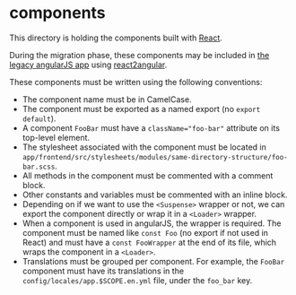 # components

This directory is holding the components built with [React](https://reactjs.org/).

During the migration phase, these components may be included in [the legacy angularJS app](../../templates) using [react2angular](https://github.com/coatue-oss/react2angular).

These components must be written using the following conventions:
- The component name must be in CamelCase.
- The component must be exported as a named export (no `export default`).
- A component `FooBar` must have a `className="foo-bar"` attribute on its top-level element.
- The stylesheet associated with the component must be located in `app/frontend/src/stylesheets/modules/same-directory-structure/foo-bar.scss`.
- All methods in the component must be commented with a comment block.
- Other constants and variables must be commented with an inline block.
- Depending on if we want to use the `<Suspense>` wrapper or not, we can export the component directly or wrap it in a `<Loader>` wrapper.
- When a component is used in angularJS, the wrapper is required. The component must be named like `const Foo` (no export if not used in React) and must have a `const FooWrapper` at the end of its file, which wraps the component in a `<Loader>`.
- Translations must be grouped per component. For example, the `FooBar` component must have its translations in the  `config/locales/app.$SCOPE.en.yml` file, under the `foo_bar` key.

